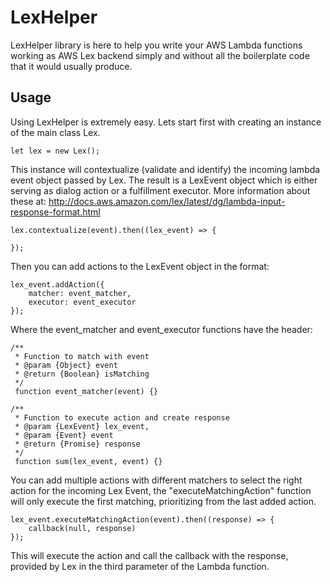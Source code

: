 # LexHelper
LexHelper library is here to help you write your AWS Lambda functions working as AWS Lex backend simply and without all the boilerplate code that it would usually produce.
## Usage
Using LexHelper is extremely easy. Lets start first with creating an instance of the main class Lex.
```
let lex = new Lex();
```
This instance will contextualize (validate and identify) the incoming lambda event object passed by Lex. The result is a LexEvent object which is either serving as dialog action or a fulfillment executor. More information about these at: http://docs.aws.amazon.com/lex/latest/dg/lambda-input-response-format.html
```
lex.contextualize(event).then((lex_event) => {
    
});
```
Then you can add actions to the LexEvent object in the format:
```
lex_event.addAction({
    matcher: event_matcher,
    executor: event_executor
});
```
Where the event_matcher and event_executor functions have the header:
```
/**
 * Function to match with event
 * @param {Object} event 
 * @return {Boolean} isMatching
 */
 function event_matcher(event) {}

/**
 * Function to execute action and create response
 * @param {LexEvent} lex_event,
 * @param {Event} event
 * @return {Promise} response
 */
 function sum(lex_event, event) {}
```
You can add multiple actions with different matchers to select the right action for the incoming Lex Event, the "executeMatchingAction" function will only execute the first matching, prioritizing from the last added action.
```
lex_event.executeMatchingAction(event).then((response) => {
    callback(null, response)
});
```
This will execute the action and call the callback with the response, provided by Lex in the third parameter of the Lambda function.
